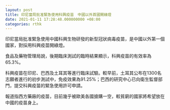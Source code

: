 ```yaml
---
layout: post
title: 印尼當局批准緊急使用科興疫苗　中國以外首國開綠燈
date: 2021-01-11 17:28:48.000000000 +08:00
categories: rthk
---
```


印尼當局批准緊急使用中國科興生物研發的新型冠狀病毒疫苗，是中國以外第一個國家，對採用科興疫苗開綠燈。

食品及藥物管理局說，後期臨床測試的臨時結果顯示，科興疫苗的有效率為65.3%。

科興疫苗在印尼、巴西及土耳其等進行臨床試驗。較早前，土耳其公布在1300名志願者進行的初步測試中，免疫效果為91.25%；巴西的研究中心已向衛生監督部門，提交科興疫苗的緊急使用許可申請。

報道指西方藥廠的疫苗，目前幾乎被歐美各國搶購一空，較貧窮的國家將希望放在中國的疫苗身上。
